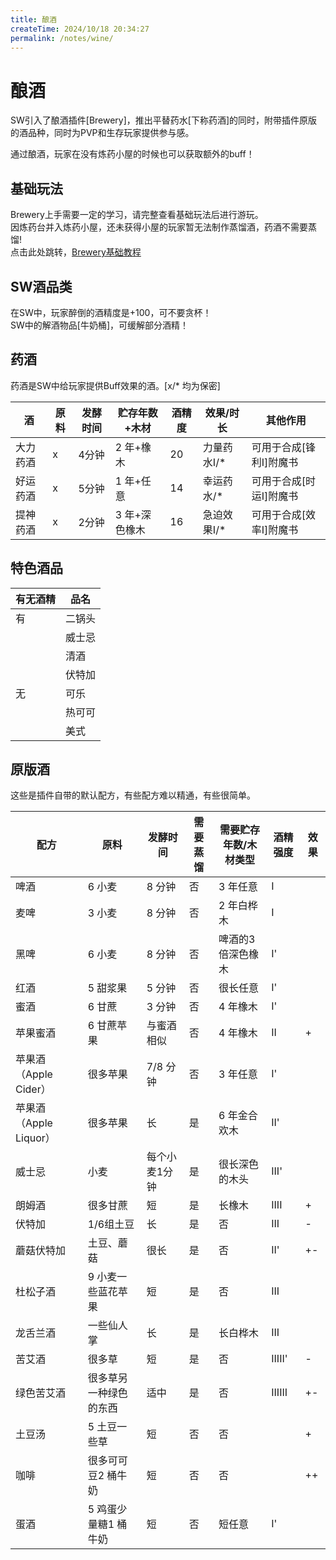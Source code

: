 ```yaml
---
title: 酿酒
createTime: 2024/10/18 20:34:27
permalink: /notes/wine/
---
```


# 酿酒

SW引入了酿酒插件[Brewery]，推出平替药水[下称药酒]的同时，附带插件原版的酒品种，同时为PVP和生存玩家提供参与感。<br>

通过酿酒，玩家在没有炼药小屋的时候也可以获取额外的buff！

## 基础玩法
Brewery上手需要一定的学习，请完整查看基础玩法后进行游玩。<br>
因炼药台并入炼药小屋，还未获得小屋的玩家暂无法制作蒸馏酒，药酒不需要蒸馏!<br>
点击此处跳转，[Brewery基础教程](https://github-wiki-see.page/m/Ltfjx/Brewery/wiki/%E5%9F%BA%E6%9C%AC%E7%8E%A9%E6%B3%95)

## SW酒品类

在SW中，玩家醉倒的酒精度是+100，可不要贪杯！<br>
SW中的解酒物品[牛奶桶]，可缓解部分酒精！<br>

## 药酒

药酒是SW中给玩家提供Buff效果的酒。[x/* 均为保密]

| 酒    | 原料 | 发酵时间 | 贮存年数+木材 | 酒精度 | 效果/时长   | 其他作用          |
|------|----|------|---------|-----|---------|---------------|
| 大力药酒 | x  | 4分钟  | 2 年+橡木  | 20  | 力量药水I/* | 可用于合成[锋利I]附魔书 |
| 好运药酒 | x  | 5分钟  | 1 年+任意  | 14  | 幸运药水/*  | 可用于合成[时运I]附魔书 |
| 提神药酒 | x  | 2分钟  | 3 年+深色橡木 | 16  | 急迫效果I/* | 可用于合成[效率I]附魔书 |

## 特色酒品
| 有无酒精 | 品名  |
|------|-----|
| 有    | 二锅头 |
|      | 威士忌 |
|| 清酒  |
||伏特加|
| 无    | 可乐  |
|| 热可可 |
|| 美式  |


## 原版酒

这些是插件自带的默认配方，有些配方难以精通，有些很简单。

| 配方                | 原料           | 发酵时间    | 需要蒸馏 | 需要贮存年数/木材类型 | 酒精强度   | 效果 |
|-------------------|--------------|---------|------|-------------|--------|----|
| 啤酒                | 6 小麦         | 8 分钟    | 否    | 3 年任意       | I      |    |
| 麦啤                | 3 小麦         | 8 分钟    | 否    | 2 年白桦木      | I      |    |
| 黑啤                | 6 小麦         | 8 分钟    | 否    | 啤酒的3倍深色橡木   | I'     |    |
| 红酒                | 5 甜浆果        | 5 分钟    | 否    | 很长任意        | I'     |    |
| 蜜酒                | 6 甘蔗         | 3 分钟    | 否    | 4 年橡木       | I'     |    |
| 苹果蜜酒              | 6 甘蔗苹果       | 与蜜酒相似   | 否    | 4 年橡木       | II     | +  |
| 苹果酒（Apple Cider）  | 很多苹果         | 7/8 分钟  | 否    | 3 年任意       | I'     |    |
| 苹果酒（Apple Liquor） | 很多苹果         | 长       | 是    | 6 年金合欢木     | II'    |    |
| 威士忌               | 小麦           | 每个小麦1分钟 | 是    | 很长深色的木头     | III'   |    |
| 朗姆酒               | 很多甘蔗         | 短       | 是    | 长橡木         | IIII   | +  |
| 伏特加               | 1/6组土豆       | 长       | 是    | 否           | III    | -  |
| 蘑菇伏特加             | 土豆、蘑菇        | 很长      | 是    | 否           | II'    | +- |
| 杜松子酒              | 9 小麦一些蓝花苹果   | 短       | 是    | 否           | III    |    |
| 龙舌兰酒              | 一些仙人掌        | 长       | 是    | 长白桦木        | III    |    |
| 苦艾酒               | 很多草          | 短       | 是    | 否           | IIIII' | -  |
| 绿色苦艾酒             | 很多草另一种绿色的东西  | 适中      | 是    | 否           | IIIIII | +- |
| 土豆汤               | 5 土豆一些草      | 短       | 否    | 否           |        | +  |
| 咖啡                | 很多可可豆2 桶牛奶   | 短       | 否    | 否           |        | ++ |
| 蛋酒                | 5 鸡蛋少量糖1 桶牛奶 | 短       | 否    | 短任意         | I'     |    |




